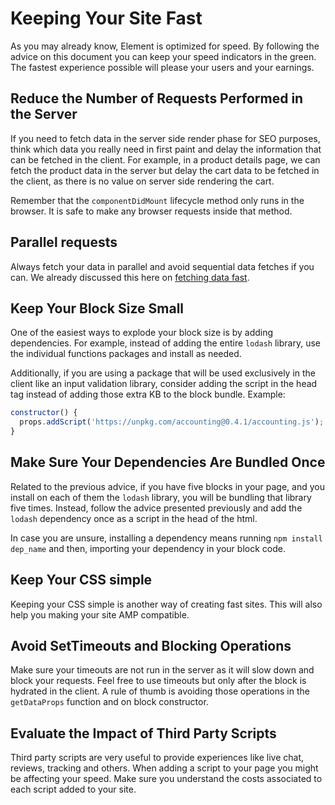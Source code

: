 # Keeping Your Site Fast

As you may already know, Element is optimized for speed. By following the advice on this document you can keep your speed
indicators in the green. The fastest experience possible will please your users and your earnings.

## Reduce the Number of Requests Performed in the Server

If you need to fetch data in the server side render phase for SEO purposes, think which data you really need in first
paint and delay the information that can be fetched in the client. For example, in a product details page, we can
fetch the product data in the server but delay the cart data to be fetched in the client, as there is no value on server
side rendering the cart.

Remember that the `componentDidMount` lifecycle method only runs in the browser. It is safe to make any browser requests
inside that method.

## Parallel requests

Always fetch your data in parallel and avoid sequential data fetches if you can. We already discussed this here on
[fetching data fast](/how-to/fetch-data-fast).

## Keep Your Block Size Small

One of the easiest ways to explode your block size is by adding dependencies. For example, instead of adding the entire `lodash`
library, use the individual functions packages and install as needed.

Additionally, if you are using a package that will be used exclusively in the client like an input validation library, consider
adding the script in the head tag instead of adding those extra KB to the block bundle. Example:

```js
constructor() {
  props.addScript('https://unpkg.com/accounting@0.4.1/accounting.js');
}
```

## Make Sure Your Dependencies Are Bundled Once

Related to the previous advice, if you have five blocks in your page, and you install on each of them the `lodash` library, you will
be bundling that library five times. Instead, follow the advice presented previously and add the `lodash` dependency once as a script
in the head of the html.

In case you are unsure, installing a dependency means running `npm install dep_name` and then, importing your dependency in your block code.

## Keep Your CSS simple

Keeping your CSS simple is another way of creating fast sites. This will also help you making your site AMP compatible.

## Avoid SetTimeouts and Blocking Operations

Make sure your timeouts are not run in the server as it will slow down and block your requests. Feel free to use timeouts but only after
the block is hydrated in the client. A rule of thumb is avoiding those operations in the `getDataProps` function and on block constructor.

## Evaluate the Impact of Third Party Scripts

Third party scripts are very useful to provide experiences like live chat, reviews, tracking and others. When adding a script to your page
you might be affecting your speed. Make sure you understand the costs associated to each script added to your site.
